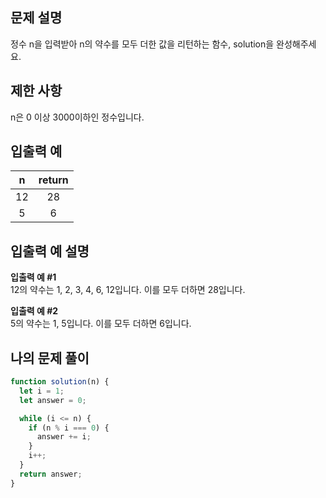 ## 문제 설명

정수 n을 입력받아 n의 약수를 모두 더한 값을 리턴하는 함수, solution을 완성해주세요.

## 제한 사항

n은 0 이상 3000이하인 정수입니다.

## 입출력 예

|  n  | return |
| :-: | :----: |
| 12  |   28   |
|  5  |   6    |

## 입출력 예 설명

**입출력 예 #1**  
12의 약수는 1, 2, 3, 4, 6, 12입니다. 이를 모두 더하면 28입니다.

**입출력 예 #2**  
5의 약수는 1, 5입니다. 이를 모두 더하면 6입니다.

## 나의 문제 풀이

```javascript
function solution(n) {
  let i = 1;
  let answer = 0;

  while (i <= n) {
    if (n % i === 0) {
      answer += i;
    }
    i++;
  }
  return answer;
}
```
